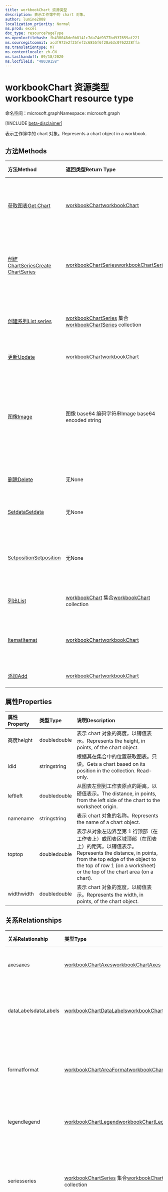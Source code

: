 ```yaml
---
title: workbookChart 资源类型
description: 表示工作簿中的 chart 对象。
author: lumine2008
localization_priority: Normal
ms.prod: excel
doc_type: resourcePageType
ms.openlocfilehash: fb430048de0b8141c7da74d9377bd937659af221
ms.sourcegitcommit: acdf972e2f25fef2c6855f6f28a63c0762228ffa
ms.translationtype: MT
ms.contentlocale: zh-CN
ms.lasthandoff: 09/18/2020
ms.locfileid: "48039158"
---
```

# <a name="workbookchart-resource-type"></a><span data-ttu-id="b8646-103">workbookChart 资源类型</span><span class="sxs-lookup"><span data-stu-id="b8646-103">workbookChart resource type</span></span>

<span data-ttu-id="b8646-104">命名空间：microsoft.graph</span><span class="sxs-lookup"><span data-stu-id="b8646-104">Namespace: microsoft.graph</span></span>

[!INCLUDE [beta-disclaimer](../../includes/beta-disclaimer.md)]

<span data-ttu-id="b8646-105">表示工作簿中的 chart 对象。</span><span class="sxs-lookup"><span data-stu-id="b8646-105">Represents a chart object in a workbook.</span></span>


## <a name="methods"></a><span data-ttu-id="b8646-106">方法</span><span class="sxs-lookup"><span data-stu-id="b8646-106">Methods</span></span>

| <span data-ttu-id="b8646-107">方法</span><span class="sxs-lookup"><span data-stu-id="b8646-107">Method</span></span>           | <span data-ttu-id="b8646-108">返回类型</span><span class="sxs-lookup"><span data-stu-id="b8646-108">Return Type</span></span>    |<span data-ttu-id="b8646-109">说明</span><span class="sxs-lookup"><span data-stu-id="b8646-109">Description</span></span>|
|:---------------|:--------|:----------|
|[<span data-ttu-id="b8646-110">获取图表</span><span class="sxs-lookup"><span data-stu-id="b8646-110">Get Chart</span></span>](../api/chart-get.md) | [<span data-ttu-id="b8646-111">workbookChart</span><span class="sxs-lookup"><span data-stu-id="b8646-111">workbookChart</span></span>](workbookchart.md) |<span data-ttu-id="b8646-112">读取 chart 对象的属性和关系。</span><span class="sxs-lookup"><span data-stu-id="b8646-112">Read properties and relationships of chart object.</span></span>|
|[<span data-ttu-id="b8646-113">创建 ChartSeries</span><span class="sxs-lookup"><span data-stu-id="b8646-113">Create ChartSeries</span></span>](../api/chart-post-series.md) |[<span data-ttu-id="b8646-114">workbookChartSeries</span><span class="sxs-lookup"><span data-stu-id="b8646-114">workbookChartSeries</span></span>](workbookchartseries.md)| <span data-ttu-id="b8646-115">通过发布到序列集合创建新的 ChartSeries。</span><span class="sxs-lookup"><span data-stu-id="b8646-115">Create a new ChartSeries by posting to the series collection.</span></span>|
|[<span data-ttu-id="b8646-116">创建系列</span><span class="sxs-lookup"><span data-stu-id="b8646-116">List series</span></span>](../api/chart-list-series.md) |<span data-ttu-id="b8646-117">[workbookChartSeries](workbookchartseries.md) 集合</span><span class="sxs-lookup"><span data-stu-id="b8646-117">[workbookChartSeries](workbookchartseries.md) collection</span></span>| <span data-ttu-id="b8646-118">获取 ChartSeries 对象集合。</span><span class="sxs-lookup"><span data-stu-id="b8646-118">Get a ChartSeries object collection.</span></span>|
|[<span data-ttu-id="b8646-119">更新</span><span class="sxs-lookup"><span data-stu-id="b8646-119">Update</span></span>](../api/chart-update.md) | [<span data-ttu-id="b8646-120">workbookChart</span><span class="sxs-lookup"><span data-stu-id="b8646-120">workbookChart</span></span>](workbookchart.md)   |<span data-ttu-id="b8646-121">更新 Chart 对象。</span><span class="sxs-lookup"><span data-stu-id="b8646-121">Update Chart object.</span></span> |
|[<span data-ttu-id="b8646-122">图像</span><span class="sxs-lookup"><span data-stu-id="b8646-122">Image</span></span>](../api/chart-image.md)|<span data-ttu-id="b8646-123">图像 base64 编码字符串</span><span class="sxs-lookup"><span data-stu-id="b8646-123">Image base64 encoded string</span></span>|<span data-ttu-id="b8646-124">通过缩放图表适应指定的尺寸，将图表呈现为 base64 编码的图像。</span><span class="sxs-lookup"><span data-stu-id="b8646-124">Renders the chart as a base64-encoded image by scaling the chart to fit the specified dimensions.</span></span>|
|[<span data-ttu-id="b8646-125">删除</span><span class="sxs-lookup"><span data-stu-id="b8646-125">Delete</span></span>](../api/chart-delete.md)|<span data-ttu-id="b8646-126">无</span><span class="sxs-lookup"><span data-stu-id="b8646-126">None</span></span>|<span data-ttu-id="b8646-127">删除 chart 对象。</span><span class="sxs-lookup"><span data-stu-id="b8646-127">Deletes the chart object.</span></span>|
|[<span data-ttu-id="b8646-128">Setdata</span><span class="sxs-lookup"><span data-stu-id="b8646-128">Setdata</span></span>](../api/chart-setdata.md)|<span data-ttu-id="b8646-129">无</span><span class="sxs-lookup"><span data-stu-id="b8646-129">None</span></span>|<span data-ttu-id="b8646-130">重置图表的源数据。</span><span class="sxs-lookup"><span data-stu-id="b8646-130">Resets the source data for the chart.</span></span>|
|[<span data-ttu-id="b8646-131">Setposition</span><span class="sxs-lookup"><span data-stu-id="b8646-131">Setposition</span></span>](../api/chart-setposition.md)|<span data-ttu-id="b8646-132">无</span><span class="sxs-lookup"><span data-stu-id="b8646-132">None</span></span>|<span data-ttu-id="b8646-133">相对于工作表上的单元格放置图表。</span><span class="sxs-lookup"><span data-stu-id="b8646-133">Positions the chart relative to cells on the worksheet.</span></span>|
|[<span data-ttu-id="b8646-134">列出</span><span class="sxs-lookup"><span data-stu-id="b8646-134">List</span></span>](../api/chart-list.md) | <span data-ttu-id="b8646-135">[workbookChart](workbookchart.md) 集合</span><span class="sxs-lookup"><span data-stu-id="b8646-135">[workbookChart](workbookchart.md) collection</span></span> |<span data-ttu-id="b8646-136">获取 chart 对象集合。</span><span class="sxs-lookup"><span data-stu-id="b8646-136">Get chart object collection.</span></span> |
|[<span data-ttu-id="b8646-137">Itemat</span><span class="sxs-lookup"><span data-stu-id="b8646-137">Itemat</span></span>](../api/chartcollection-itemat.md)|[<span data-ttu-id="b8646-138">workbookChart</span><span class="sxs-lookup"><span data-stu-id="b8646-138">workbookChart</span></span>](workbookchart.md)|<span data-ttu-id="b8646-139">根据其在集合中的位置获取图表。</span><span class="sxs-lookup"><span data-stu-id="b8646-139">Gets a chart based on its position in the collection.</span></span>|
|[<span data-ttu-id="b8646-140">添加</span><span class="sxs-lookup"><span data-stu-id="b8646-140">Add</span></span>](../api/chartcollection-add.md)|[<span data-ttu-id="b8646-141">workbookChart</span><span class="sxs-lookup"><span data-stu-id="b8646-141">workbookChart</span></span>](workbookchart.md)|<span data-ttu-id="b8646-142">创建新图表。</span><span class="sxs-lookup"><span data-stu-id="b8646-142">Creates a new chart.</span></span>|

## <a name="properties"></a><span data-ttu-id="b8646-143">属性</span><span class="sxs-lookup"><span data-stu-id="b8646-143">Properties</span></span>
| <span data-ttu-id="b8646-144">属性</span><span class="sxs-lookup"><span data-stu-id="b8646-144">Property</span></span>     | <span data-ttu-id="b8646-145">类型</span><span class="sxs-lookup"><span data-stu-id="b8646-145">Type</span></span>   |<span data-ttu-id="b8646-146">说明</span><span class="sxs-lookup"><span data-stu-id="b8646-146">Description</span></span>|
|:---------------|:--------|:----------|
|<span data-ttu-id="b8646-147">高度</span><span class="sxs-lookup"><span data-stu-id="b8646-147">height</span></span>|<span data-ttu-id="b8646-148">double</span><span class="sxs-lookup"><span data-stu-id="b8646-148">double</span></span>|<span data-ttu-id="b8646-149">表示 chart 对象的高度，以磅值表示。</span><span class="sxs-lookup"><span data-stu-id="b8646-149">Represents the height, in points, of the chart object.</span></span>|
|<span data-ttu-id="b8646-150">id</span><span class="sxs-lookup"><span data-stu-id="b8646-150">id</span></span>|<span data-ttu-id="b8646-151">string</span><span class="sxs-lookup"><span data-stu-id="b8646-151">string</span></span>|<span data-ttu-id="b8646-p101">根据其在集合中的位置获取图表。只读。</span><span class="sxs-lookup"><span data-stu-id="b8646-p101">Gets a chart based on its position in the collection. Read-only.</span></span>|
|<span data-ttu-id="b8646-154">left</span><span class="sxs-lookup"><span data-stu-id="b8646-154">left</span></span>|<span data-ttu-id="b8646-155">double</span><span class="sxs-lookup"><span data-stu-id="b8646-155">double</span></span>|<span data-ttu-id="b8646-156">从图表左侧到工作表原点的距离，以磅值表示。</span><span class="sxs-lookup"><span data-stu-id="b8646-156">The distance, in points, from the left side of the chart to the worksheet origin.</span></span>|
|<span data-ttu-id="b8646-157">name</span><span class="sxs-lookup"><span data-stu-id="b8646-157">name</span></span>|<span data-ttu-id="b8646-158">string</span><span class="sxs-lookup"><span data-stu-id="b8646-158">string</span></span>|<span data-ttu-id="b8646-159">表示 chart 对象的名称。</span><span class="sxs-lookup"><span data-stu-id="b8646-159">Represents the name of a chart object.</span></span>|
|<span data-ttu-id="b8646-160">top</span><span class="sxs-lookup"><span data-stu-id="b8646-160">top</span></span>|<span data-ttu-id="b8646-161">double</span><span class="sxs-lookup"><span data-stu-id="b8646-161">double</span></span>|<span data-ttu-id="b8646-162">表示从对象左边界至第 1 行顶部（在工作表上）或图表区域顶部（在图表上）的距离，以磅值表示。</span><span class="sxs-lookup"><span data-stu-id="b8646-162">Represents the distance, in points, from the top edge of the object to the top of row 1 (on a worksheet) or the top of the chart area (on a chart).</span></span>|
|<span data-ttu-id="b8646-163">width</span><span class="sxs-lookup"><span data-stu-id="b8646-163">width</span></span>|<span data-ttu-id="b8646-164">double</span><span class="sxs-lookup"><span data-stu-id="b8646-164">double</span></span>|<span data-ttu-id="b8646-165">表示 chart 对象的宽度，以磅值表示。</span><span class="sxs-lookup"><span data-stu-id="b8646-165">Represents the width, in points, of the chart object.</span></span>|

## <a name="relationships"></a><span data-ttu-id="b8646-166">关系</span><span class="sxs-lookup"><span data-stu-id="b8646-166">Relationships</span></span>
| <span data-ttu-id="b8646-167">关系</span><span class="sxs-lookup"><span data-stu-id="b8646-167">Relationship</span></span> | <span data-ttu-id="b8646-168">类型</span><span class="sxs-lookup"><span data-stu-id="b8646-168">Type</span></span>   |<span data-ttu-id="b8646-169">说明</span><span class="sxs-lookup"><span data-stu-id="b8646-169">Description</span></span>|
|:---------------|:--------|:----------|
|<span data-ttu-id="b8646-170">axes</span><span class="sxs-lookup"><span data-stu-id="b8646-170">axes</span></span>|[<span data-ttu-id="b8646-171">workbookChartAxes</span><span class="sxs-lookup"><span data-stu-id="b8646-171">workbookChartAxes</span></span>](workbookchartaxes.md)|<span data-ttu-id="b8646-p102">表示图表坐标轴。只读。</span><span class="sxs-lookup"><span data-stu-id="b8646-p102">Represents chart axes. Read-only.</span></span>|
|<span data-ttu-id="b8646-174">dataLabels</span><span class="sxs-lookup"><span data-stu-id="b8646-174">dataLabels</span></span>|[<span data-ttu-id="b8646-175">workbookChartDataLabels</span><span class="sxs-lookup"><span data-stu-id="b8646-175">workbookChartDataLabels</span></span>](workbookchartdatalabels.md)|<span data-ttu-id="b8646-p103">表示图表上的数据标签。只读。</span><span class="sxs-lookup"><span data-stu-id="b8646-p103">Represents the datalabels on the chart. Read-only.</span></span>|
|<span data-ttu-id="b8646-178">format</span><span class="sxs-lookup"><span data-stu-id="b8646-178">format</span></span>|[<span data-ttu-id="b8646-179">workbookChartAreaFormat</span><span class="sxs-lookup"><span data-stu-id="b8646-179">workbookChartAreaFormat</span></span>](workbookchartareaformat.md)|<span data-ttu-id="b8646-p104">封装图表区域的格式属性。只读。</span><span class="sxs-lookup"><span data-stu-id="b8646-p104">Encapsulates the format properties for the chart area. Read-only.</span></span>|
|<span data-ttu-id="b8646-182">legend</span><span class="sxs-lookup"><span data-stu-id="b8646-182">legend</span></span>|[<span data-ttu-id="b8646-183">workbookChartLegend</span><span class="sxs-lookup"><span data-stu-id="b8646-183">workbookChartLegend</span></span>](workbookchartlegend.md)|<span data-ttu-id="b8646-p105">表示图表的图例。只读。</span><span class="sxs-lookup"><span data-stu-id="b8646-p105">Represents the legend for the chart. Read-only.</span></span>|
|<span data-ttu-id="b8646-186">series</span><span class="sxs-lookup"><span data-stu-id="b8646-186">series</span></span>|<span data-ttu-id="b8646-187">[workbookChartSeries](workbookchartseries.md) 集合</span><span class="sxs-lookup"><span data-stu-id="b8646-187">[workbookChartSeries](workbookchartseries.md) collection</span></span>|<span data-ttu-id="b8646-p106">表示单个系列或图表中的系列集合。只读。</span><span class="sxs-lookup"><span data-stu-id="b8646-p106">Represents either a single series or collection of series in the chart. Read-only.</span></span>|
|<span data-ttu-id="b8646-190">职位</span><span class="sxs-lookup"><span data-stu-id="b8646-190">title</span></span>|[<span data-ttu-id="b8646-191">workbookChartTitle</span><span class="sxs-lookup"><span data-stu-id="b8646-191">workbookChartTitle</span></span>](workbookcharttitle.md)|<span data-ttu-id="b8646-p107">表示指定图表的标题，包括标题的文本、可见性、位置和格式。只读。</span><span class="sxs-lookup"><span data-stu-id="b8646-p107">Represents the title of the specified chart, including the text, visibility, position and formating of the title. Read-only.</span></span>|
|<span data-ttu-id="b8646-194">工作表</span><span class="sxs-lookup"><span data-stu-id="b8646-194">worksheet</span></span>|[<span data-ttu-id="b8646-195">workbookWorksheet</span><span class="sxs-lookup"><span data-stu-id="b8646-195">workbookWorksheet</span></span>](workbookworksheet.md)|<span data-ttu-id="b8646-196">包含当前 chart 的 worksheet 对象。</span><span class="sxs-lookup"><span data-stu-id="b8646-196">The worksheet containing the current chart.</span></span> <span data-ttu-id="b8646-197">只读。</span><span class="sxs-lookup"><span data-stu-id="b8646-197">Read-only.</span></span>|

## <a name="json-representation"></a><span data-ttu-id="b8646-198">JSON 表示形式</span><span class="sxs-lookup"><span data-stu-id="b8646-198">JSON representation</span></span>

<span data-ttu-id="b8646-199">下面是资源的 JSON 表示形式。</span><span class="sxs-lookup"><span data-stu-id="b8646-199">Here is a JSON representation of the resource.</span></span>

<!-- {
  "blockType": "resource",
  "optionalProperties": [],
  "keyProperty": "id",
  "baseType": "microsoft.graph.entity",
  "@odata.type": "microsoft.graph.workbookChart"
}-->

```json
{
  "height": 1024,
  "id": "string",
  "left": 1024,
  "name": "string",
  "top": 1024,
  "width": 1024
}

```

<!-- uuid: 8fcb5dbc-d5aa-4681-8e31-b001d5168d79
2015-10-25 14:57:30 UTC -->
<!--
{
  "type": "#page.annotation",
  "description": "workbookChart resource",
  "keywords": "",
  "section": "documentation",
  "tocPath": "",
  "suppressions": []
}
-->



